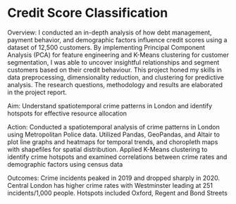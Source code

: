 # Credit Score Classification

Overview: I conducted an in-depth analysis of how debt management, payment behavior, and demographic factors influence credit scores using a dataset of 12,500 customers. By implementing Principal Component Analysis (PCA) for feature engineering and K-Means clustering for customer segmentation, I was able to uncover insightful relationships and segment customers based on their credit behaviour. This project honed my skills in data preprocessing, dimensionality reduction, and clustering for predictive analysis. The research questions, methodology and results are elaborated in the project report.

Aim: Understand spatiotemporal crime patterns in London and identify hotspots for effective resource allocation

Action: Conducted a spatiotemporal analysis of crime patterns in London using Metropolitan Police data.
Utilized Pandas, GeoPandas, and Altair to plot line graphs and heatmaps for temporal trends, and choropleth maps with shapefiles for spatial distribution. Applied K-Means clustering to identify crime hotspots and examined correlations between crime rates and demographic factors using census data

Outcomes: Crime incidents peaked in 2019 and dropped sharply in 2020. Central London has higher crime rates with Westminster leading at 251 incidents/1,000 people. Hotspots included Oxford, Regent and Bond Streets
